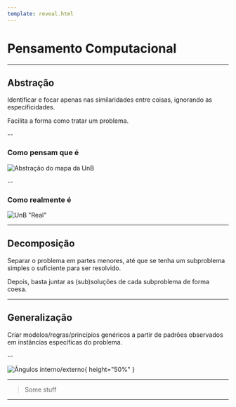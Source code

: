 ```yaml
---
template: reveal.html
---
```


# Pensamento Computacional

---

## Abstração

Identificar e focar apenas nas similaridades entre coisas, ignorando as especificidades.

Facilita a forma como tratar um problema.

--

### Como pensam que é

![Abstração do mapa da UnB](/assets/img/unb_modelo.png "Abstração do mapa da UnB")

--

### Como realmente é

![UnB "Real"](/assets/img/unb_mapa.png "Mapa da UnB")

---

## Decomposição

Separar o problema em partes menores, até que se tenha um subproblema simples o suficiente para ser resolvido.

Depois, basta juntar as (sub)soluções de cada subproblema de forma coesa.

---

## Generalização

Criar modelos/regras/princípios genéricos a partir de padrões observados em instâncias específicas do problema.

--

![Ângulos interno/externo](/assets/img/AnguloExterno.png "Ângulos interno/externo"){ height="50%" }

---

> Some stuff

---
